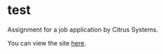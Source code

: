 # test
Assignment for a job application by Citrus Systems.

You can view the site [here](https://krckyboy.github.io/test/).
